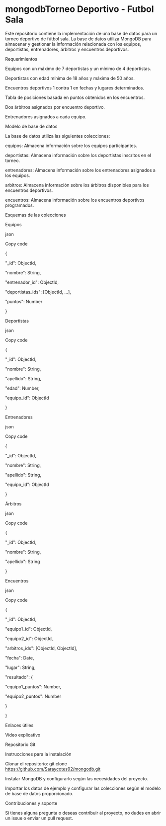 # mongodbTorneo Deportivo - Futbol Sala

Este repositorio contiene la implementación de una base de datos para un torneo deportivo de fútbol sala. La base de datos utiliza MongoDB para almacenar y gestionar la información relacionada con los equipos, deportistas, entrenadores, árbitros y encuentros deportivos.

Requerimientos

Equipos con un máximo de 7 deportistas y un mínimo de 4 deportistas.

Deportistas con edad mínima de 18 años y máxima de 50 años.

Encuentros deportivos 1 contra 1 en fechas y lugares determinados.

Tabla de posiciones basada en puntos obtenidos en los encuentros.

Dos árbitros asignados por encuentro deportivo.

Entrenadores asignados a cada equipo.

Modelo de base de datos

La base de datos utiliza las siguientes colecciones:

equipos: Almacena información sobre los equipos participantes.

deportistas: Almacena información sobre los deportistas inscritos en el torneo.

entrenadores: Almacena información sobre los entrenadores asignados a los equipos.

arbitros: Almacena información sobre los árbitros disponibles para los encuentros deportivos.

encuentros: Almacena información sobre los encuentros deportivos programados.

Esquemas de las colecciones

Equipos

json

Copy code

{

"\_id": ObjectId,

"nombre": String,

"entrenador\_id": ObjectId,

"deportistas\_ids": [ObjectId, ...],

"puntos": Number

}

Deportistas

json

Copy code

{

"\_id": ObjectId,

"nombre": String,

"apellido": String,

"edad": Number,

"equipo\_id": ObjectId

}

Entrenadores

json

Copy code

{

"\_id": ObjectId,

"nombre": String,

"apellido": String,

"equipo\_id": ObjectId

}

Árbitros

json

Copy code

{

"\_id": ObjectId,

"nombre": String,

"apellido": String

}

Encuentros

json

Copy code

{

"\_id": ObjectId,

"equipo1\_id": ObjectId,

"equipo2\_id": ObjectId,

"arbitros\_ids": [ObjectId, ObjectId],

"fecha": Date,

"lugar": String,

"resultado": {

"equipo1\_puntos": Number,

"equipo2\_puntos": Number

}

}

Enlaces útiles

Video explicativo

Repositorio Git

Instrucciones para la instalación

Clonar el repositorio: git clone https://github.com/Saraycotes92/mongodb.git

Instalar MongoDB y configurarlo según las necesidades del proyecto.

Importar los datos de ejemplo y configurar las colecciones según el modelo de base de datos proporcionado.

Contribuciones y soporte

Si tienes alguna pregunta o deseas contribuir al proyecto, no dudes en abrir un issue o enviar un pull request.


